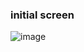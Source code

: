 ### initial screen ###
![image](https://github.com/CrimsonNoel/toy6/assets/131672235/48bcf29e-72ba-455e-9c59-ee0765ed198d)
